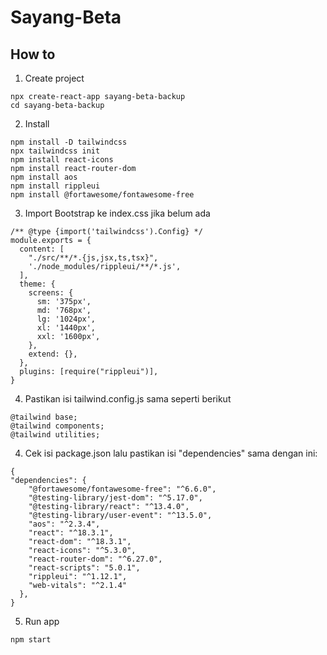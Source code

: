 # Sayang-Beta

## How to
1. Create project 
```
npx create-react-app sayang-beta-backup
cd sayang-beta-backup
```
2. Install
```
npm install -D tailwindcss
npx tailwindcss init
npm install react-icons
npm install react-router-dom
npm install aos
npm install rippleui
npm install @fortawesome/fontawesome-free
```
3. Import Bootstrap ke index.css jika belum ada
```
/** @type {import('tailwindcss').Config} */
module.exports = {
  content: [
    "./src/**/*.{js,jsx,ts,tsx}",
    './node_modules/rippleui/**/*.js',
  ],
  theme: {
    screens: {
      sm: '375px',
      md: '768px',
      lg: '1024px',
      xl: '1440px',
      xxl: '1600px',
    },
    extend: {},
  },
  plugins: [require("rippleui")],
}

```
4. Pastikan isi tailwind.config.js sama seperti berikut
```
@tailwind base;
@tailwind components;
@tailwind utilities;
```
4. Cek isi package.json lalu pastikan isi "dependencies" sama dengan ini:
```
{
"dependencies": {
    "@fortawesome/fontawesome-free": "^6.6.0",
    "@testing-library/jest-dom": "^5.17.0",
    "@testing-library/react": "^13.4.0",
    "@testing-library/user-event": "^13.5.0",
    "aos": "^2.3.4",
    "react": "^18.3.1",
    "react-dom": "^18.3.1",
    "react-icons": "^5.3.0",
    "react-router-dom": "^6.27.0",
    "react-scripts": "5.0.1",
    "rippleui": "^1.12.1",
    "web-vitals": "^2.1.4"
  },
}
```
5. Run app
```
npm start
```

